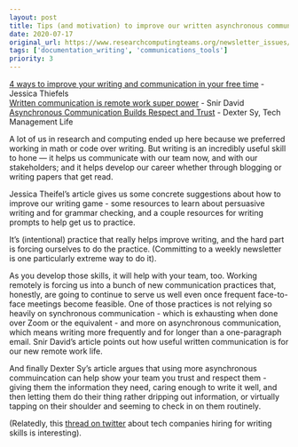 ```yaml
---
layout: post
title: Tips (and motivation) to improve our written asynchronous communication
date: 2020-07-17
original_url: https://www.researchcomputingteams.org/newsletter_issues/0033
tags: ['documentation_writing', 'communications_tools']
priority: 3
---
```


<!-- markdownlint-disable MD033 -->
<!-- markdownlint-disable MD041 -->
<!-- markdownlint-disable MD049 -->

[4 ways to improve your writing and communication in your free time](https://www.fastcompany.com/90525565/4-ways-to-improve-your-writing-and-communication-in-your-free-time) -  Jessica Thiefels<br/>
[Written communication is remote work super power](https://snir.dev/blog/remote-async-communication/) - Snir David<br/>
[Asynchronous Communication Builds Respect and Trust](https://techmanagement.life/2020/06/22/asynchronous-communication-builds-respect-and-trust/) - Dexter Sy, Tech Management Life

A lot of us in research and computing ended up here because we preferred working in math or code over writing.  But writing is an incredibly useful skill to hone — it helps us communicate with our team now, and with our stakeholders; and it helps develop our career whether through blogging or writing papers that get read.

Jessica Theifel’s article gives us some concrete suggestions about how to improve our writing game - some resources to learn about persuasive writing and for grammar checking, and a couple resources for writing prompts to help get us to practice.

It’s (intentional) practice that really helps improve writing, and the hard part is forcing ourselves to do the practice.  (Committing to a weekly newsletter is one particularly extreme way to do it).

As you develop those skills, it will help with your team, too.  Working remotely is forcing us into a bunch of new communication practices that, honestly, are going to continue to serve us well even once frequent face-to-face meetings become feasible.  One of those practices is not relying so heavily on synchronous communication - which is exhausting when done over Zoom or the equivalent - and more on asynchronous communication, which means writing more frequently and for longer than a one-paragraph email.  Snir David’s article points out how useful written communication is for our new remote work life.

And finally Dexter Sy’s article argues that using more asynchronous commuincation can help show your team you trust and respect them - giving them the information they need, caring enough to write it well, and then letting them do their thing rather dripping out information, or virtually tapping on their shoulder and seeming to check in on them routinely.

(Relatedly, this [thread on twitter](https://mobile.twitter.com/lethain/status/1278365324732030976) about tech companies hiring for writing skills is interesting).